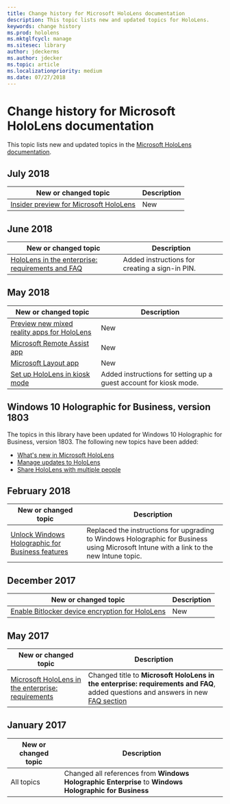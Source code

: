 ```yaml
---
title: Change history for Microsoft HoloLens documentation
description: This topic lists new and updated topics for HoloLens.
keywords: change history
ms.prod: hololens
ms.mktglfcycl: manage
ms.sitesec: library
author: jdeckerms
ms.author: jdecker
ms.topic: article
ms.localizationpriority: medium
ms.date: 07/27/2018
---
```


# Change history for Microsoft HoloLens documentation

This topic lists new and updated topics in the [Microsoft HoloLens documentation](index.md).



## July 2018

New or changed topic | Description
--- | ---
[Insider preview for Microsoft HoloLens](hololens-insider.md) | New

## June 2018

New or changed topic | Description
--- | ---
[HoloLens in the enterprise: requirements and FAQ](hololens-requirements.md#pin) | Added instructions for creating a sign-in PIN. 

## May 2018

New or changed topic | Description
--- | ---
[Preview new mixed reality apps for HoloLens](hololens-public-preview-apps.md) | New
[Microsoft Remote Assist app](hololens-microsoft-remote-assist-app.md) | New
[Microsoft Layout app](hololens-microsoft-layout-app.md) | New
[Set up HoloLens in kiosk mode](hololens-kiosk.md) | Added instructions for setting up a guest account for kiosk mode.

## Windows 10 Holographic for Business, version 1803

The topics in this library have been updated for Windows 10 Holographic for Business, version 1803. The following new topics have been added:

- [What's new in Microsoft HoloLens](hololens-whats-new.md)
- [Manage updates to HoloLens](hololens-updates.md)
- [Share HoloLens with multiple people](hololens-multiple-users.md)


## February 2018

New or changed topic | Description
--- | ---
[Unlock Windows Holographic for Business features](hololens-upgrade-enterprise.md)  | Replaced the instructions for upgrading to Windows Holographic for Business using Microsoft Intune with a link to the new Intune topic.

## December 2017

New or changed topic | Description
--- | ---
[Enable Bitlocker device encryption for HoloLens](hololens-encryption.md) | New

## May 2017

| New or changed topic | Description |
| --- | --- |
| [Microsoft HoloLens in the enterprise: requirements](hololens-requirements.md) | Changed title to **Microsoft HoloLens in the enterprise: requirements and FAQ**, added questions and answers in new [FAQ section](hololens-requirements.md#faq-for-hololens) |

## January 2017

| New or changed topic | Description |
| --- | --- |
| All topics | Changed all references from **Windows Holographic Enterprise** to **Windows Holographic for Business** |